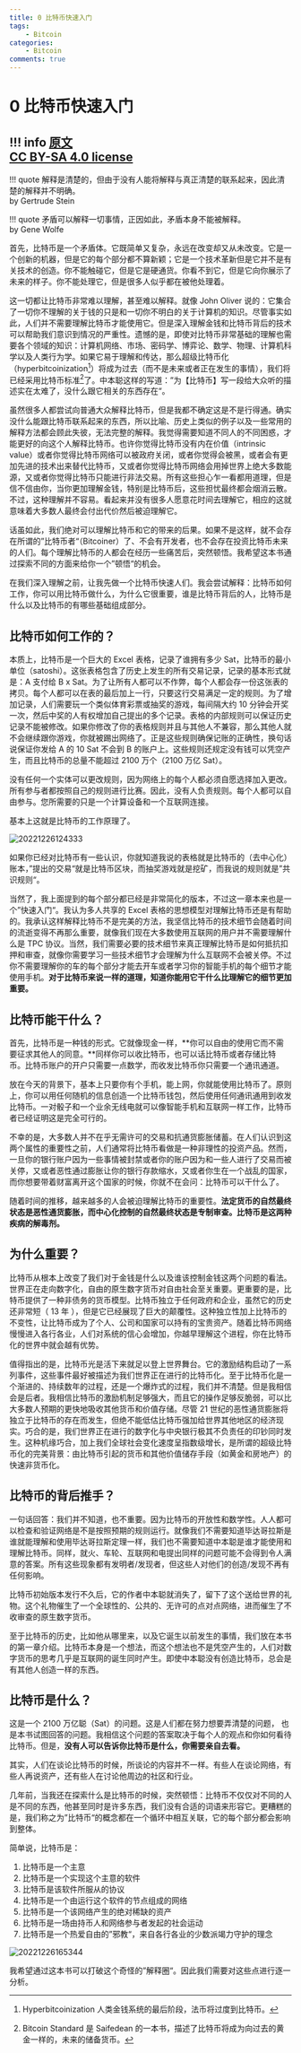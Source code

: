 ```yaml
---
title: 0 比特币快速入门
tags:
    - Bitcoin
categories:
    - Bitcoin
comments: true
---
```


# 0 比特币快速入门

!!! info 
    [原文](https://21-ways.com/)  
    [CC BY-SA 4.0 license](https://creativecommons.org/licenses/by-sa/4.0/)
---

!!! quote
    解释是清楚的，但由于没有人能将解释与真正清楚的联系起来，因此清楚的解释并不明确。  
    by Gertrude Stein

!!! quote
    矛盾可以解释一切事情，正因如此，矛盾本身不能被解释。  
    by Gene Wolfe

首先，比特币是一个矛盾体。它既简单又复杂，永远在改变却又从未改变。它是一个创新的机器，但是它的每个部分都不算新颖；它是一个技术革新但是它并不是有关技术的创造。你不能触碰它，但是它是硬通货。你看不到它，但是它向你展示了未来的样子。你不能处理它，但是很多人似乎都在被他处理着。

这一切都让比特币非常难以理解，甚至难以解释。就像 John Oliver 说的：它集合了一切你不理解的关于钱的只是和一切你不明白的关于计算机的知识。尽管事实如此，人们并不需要理解比特币才能使用它。但是深入理解金钱和比特币背后的技术可以帮助我们意识到情况的严重性。遗憾的是，即使对比特币非常基础的理解也需要各个领域的知识：计算机网络、市场、密码学、博弈论、数学、物理、计算机科学以及人类行为学。如果它易于理解和传达，那么超级比特币化（hyperbitcoinization[^1]）将成为过去（而不是未来或者正在发生的事情），我们将已经采用比特币标准[^2]了。中本聪这样的写道：”为【比特币】写一段给大众听的描述实在太难了，没什么跟它相关的东西存在“。

虽然很多人都尝试向普通大众解释比特币，但是我都不确定这是不是行得通。确实没什么能跟比特币联系起来的东西，所以比喻、历史上类似的例子以及一些常用的解释方法都会顾此失彼，无法完整的解释。我觉得需要知道不同人的不同困惑，才能更好的向这个人解释比特币。也许你觉得比特币没有内在价值（intrinsic value）或者你觉得比特币网络可以被政府关闭，或者你觉得会被黑，或者会有更加先进的技术出来替代比特币，又或者你觉得比特币网络会用掉世界上绝大多数能源，又或者你觉得比特币只能进行非法交易。所有这些担心乍一看都用道理，但是信不信由你，当你更加理解金钱，特别是比特币后，这些担忧最终都会烟消云散。不过，这种理解并不容易。看起来并没有很多人愿意花时间去理解它，相应的这就意味着大多数人最终会付出代价然后被迫理解它。

话虽如此，我们绝对可以理解比特币和它的带来的后果。如果不是这样，就不会存在所谓的”比特币者“（Bitcoiner）了、不会有开发者，也不会存在投资比特币未来的人们。每个理解比特币的人都会在经历一些痛苦后，突然顿悟。我希望这本书通过探索不同的方面来给你一个”顿悟“的机会。

在我们深入理解之前，让我先做一个比特币快速人们。我会尝试解释：比特币如何工作，你可以用比特币做什么，为什么它很重要，谁是比特币背后的人，比特币是什么以及比特币的有哪些基础组成部分。

## 比特币如何工作的？

本质上，比特币是一个巨大的 Excel 表格，记录了谁拥有多少 Sat，比特币的最小单位（satoshi）。这张表格包含了历史上发生的所有交易记录，记录的基本形式就是：A 支付给 B x Sat。为了让所有人都可以不作弊，每个人都会存一份这张表的拷贝。每个人都可以在表的最后加上一行，只要这行交易满足一定的规则。为了增加记录，人们需要玩一个类似体育彩票或抽奖的游戏，每间隔大约 10 分钟会开奖一次，然后中奖的人有权增加自己提出的多个记录。表格的内部规则可以保证历史记录不能被修改。如果你修改了你的表格规则并且与其他人不兼容，那么其他人就不会继续跟你游戏，你就被踢出网络了。正是这些规则确保记账的正确性，换句话说保证你发给 A 的 10 Sat 不会到 B 的账户上。这些规则还规定没有钱可以凭空产生，而且比特币的总量不能超过 2100 万个（2100 万亿 Sat）。

没有任何一个实体可以更改规则，因为网络上的每个人都必须自愿选择加入更改。所有参与者都按照自己的规则进行比赛。因此，没有人负责规则。每个人都可以自由参与。您所需要的只是一个计算设备和一个互联网连接。

基本上这就是比特币的工作原理了。

![20221226124333](https://raw.githubusercontent.com/wangzhe3224/pic_repo/master/images/20221226124333.png)

如果你已经对比特币有一些认识，你就知道我说的表格就是比特币的（去中心化）账本，”提出的交易“就是比特币区块，而抽奖游戏就是挖矿，而我说的规则就是”共识规则“。

当然了，我上面提到的每个部分都已经是非常简化的版本，不过这一章本来也是一个”快速入门“。我认为多人共享的 Excel 表格的思想模型对理解比特币还是有帮助的。我承认这样解释比特币不是完美的方法，我坚信比特币的技术细节会随着时间的流逝变得不再那么重要，就像我们现在大多数使用互联网的用户并不需要理解什么是 TPC 协议。当然，我们需要必要的技术细节来真正理解比特币是如何抵抗扣押和审查，就像你需要学习一些技术细节才会理解为什么互联网不会被关停。不过你不需要理解你的车的每个部分才能去开车或者学习你的智能手机的每个细节才能使用手机。**对于比特币来说一样的道理，知道你能用它干什么比理解它的细节更加重要。**

## 比特币能干什么？

首先，比特币是一种钱的形式。它就像现金一样，**你可以自由的使用它而不需要征求其他人的同意。**同样你可以收比特币，也可以话比特币或者存储比特币。比特币账户的开户只需要一点数学，而收发比特币你只需要一个通讯通道。

放在今天的背景下，基本上只要你有个手机，能上网，你就能使用比特币了。原则上，你可以用任何随机的信息创造一个比特币钱包，然后使用任何通讯通用到收发比特币。一对骰子和一个业余无线电就可以像智能手机和互联网一样工作，比特币者已经证明这是完全可行的。

不幸的是，大多数人并不在乎无需许可的交易和抗通货膨胀储蓄。在人们认识到这两个属性的重要性之前，人们通常将比特币看做是一种非理性的投资产品。然而，一旦你的银行账户因为一些事情被封禁或者你的账户因为和一些人进行了交易而被关停，又或者恶性通过膨胀让你的银行存款缩水，又或者你生在一个战乱的国家，而你想要带着财富离开这个国家的时候，你就不在会问：比特币可以干什么了。

随着时间的推移，越来越多的人会被迫理解比特币的重要性。**法定货币的自然最终状态是恶性通货膨胀，而中心化控制的自然最终状态是专制审查。比特币是这两种疾病的解毒剂。**

## 为什么重要？

比特币从根本上改变了我们对于金钱是什么以及谁该控制金钱这两个问题的看法。世界正在走向数字化，自由的原生数字货币对自由社会至关重要。更重要的是，比特币提供了一种非债务的货币模型。比特币独立于任何政府和企业，虽然它的历史还非常短（ 13 年 ），但是它已经展现了巨大的颠覆性。这种独立性加上比特币的不变性，让比特币成为了个人、公司和国家可以持有的宝贵资产。随着比特币网络慢慢进入各行各业，人们对系统的信心会增加，你越早理解这个进程，你在比特币化的世界中就会越有优势。

值得指出的是，比特币光是活下来就足以登上世界舞台。它的激励结构启动了一系列事件，这些事件最好被描述为我们世界正在进行的比特币化。至于比特币化是一个渐进的、持续数年的过程，还是一个爆炸式的过程，我们并不清楚。但是我相信会是后者。我相信比特币的激励机制足够强大，而且它的操作足够反脆弱，可以比大多数人预期的更快地吸收其他货币和价值存储。尽管 21 世纪的恶性通货膨胀将独立于比特币的存在而发生，但绝不能低估比特币强加给世界其他地区的经济现实。巧合的是，我们世界正在进行的数字化与中央银行极其不负责任的印钞同时发生。这种机缘巧合，加上我们全球社会变化速度呈指数级增长，是所谓的超级比特币化的完美背景：由比特币引起的货币和其他价值储存手段（如黄金和房地产）的快速非货币化。

## 比特币的背后推手？

一句话回答：我们并不知道，也不重要。因为比特币的开放性和数学性。人人都可以检查和验证网络是不是按照预期的规则运行。就像我们不需要知道毕达哥拉斯是谁就能理解和使用毕达哥拉斯定理一样，我们也不需要知道中本聪是谁才能使用和理解比特币。同样，就火、车轮、互联网和电提出同样的问题可能不会得到令人满意的答案。所有这些现象都有发明者/发现者，但这些人对他们的创造/发现不再有任何影响。

比特币初始版本发行不久后，它的作者中本聪就消失了，留下了这个送给世界的礼物。这个礼物催生了一个全球性的、公共的、无许可的点对点网络，进而催生了不收审查的原生数字货币。

至于比特币的历史，比如他从哪里来，以及它诞生以前发生的事情，我们放在本书的第一章介绍。比特币本身是一个想法，而这个想法也不是凭空产生的，人们对数字货币的思考几乎是互联网的诞生同时产生。即使中本聪没有创造比特币，总会是有其他人创造一样的东西。

## 比特币是什么？

这是一个 2100 万亿聪（Sat）的问题。这是人们都在努力想要弄清楚的问题， 也是本书试图回答的问题。我相信这个问题的答案取决于每个人的观点和你如何看待比特币。但是，**没有人可以告诉你比特币是什么，你需要亲自去看。**

其实，人们在谈论比特币的时候，所谈论的内容并不一样。有些人在谈论网络，有些人再说资产，还有些人在讨论他周边的社区和行业。

几年前，当我还在探索什么是比特币的时候，突然顿悟：比特币不仅仅对不同的人是不同的东西，他甚至同时是许多东西，我们没有合适的词语来形容它。更糟糕的是，我们称之为”比特币“的概念都在一个循环中相互关联，它的每个部分都会影响到整体。

简单说，比特币是：

1. 比特币是一个主意
2. 比特币是一个实现这个主意的软件
3. 比特币是该软件所服从的协议
4. 比特币是一个由运行这个软件的节点组成的网络
5. 比特币是一个该网络产生的绝对稀缺的资产
6. 比特币是一场由持币人和网络参与者发起的社会运动
7. 比特币是一个热爱自由的”邪教“，来自各行各业的少数派竭力守护的理念

![20221226165344](https://raw.githubusercontent.com/wangzhe3224/pic_repo/master/images/20221226165344.png)

我希望通过这本书可以打破这个奇怪的”解释圈“。因此我们需要对这些点进行逐一分析。

[^1]: Hyperbitcoinization 人类金钱系统的最后阶段，法币将过度到比特币。
[^2]: Bitcoin Standard 是 Saifedean 的一本书，描述了比特币将成为向过去的黄金一样的，未来的储备货币。